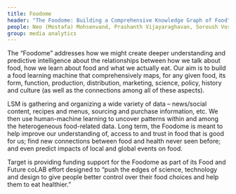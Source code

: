 ```yaml
---
title: Foodome
header: "The Foodome: Building a Comprehensive Knowledge Graph of Food"
people: Neo (Mostafa) Mohsenvand, Prashanth Vijayaraghavan, Soroush Vosoughi, Goulong Luke Wang, Russell Stevens and Deb Roy
group: media analytics
---
```


The “Foodome” addresses how we might create deeper understanding and predictive intelligence about the relationships between how we talk about food, how we learn about food and what we actually eat. Our aim is to build a food learning machine that comprehensively maps, for any given food, its form, function, production, distribution, marketing, science, policy, history and culture (as well as the connections among all of these aspects).

LSM is gathering and organizing a wide variety of data – news/social content, recipes and menus, sourcing and purchase information, etc. We then use human-machine learning to uncover patterns within and among the heterogeneous food-related data. Long term, the Foodome is meant to help improve our understanding of, access to and trust in food that is good for us; find new connections between food and health never seen before; and even predict impacts of local and global events on food.

Target is providing funding support for the Foodome as part of its Food and Future coLAB effort designed to “push the edges of science, technology and design to give people better control over their food choices and help them to eat healthier.”